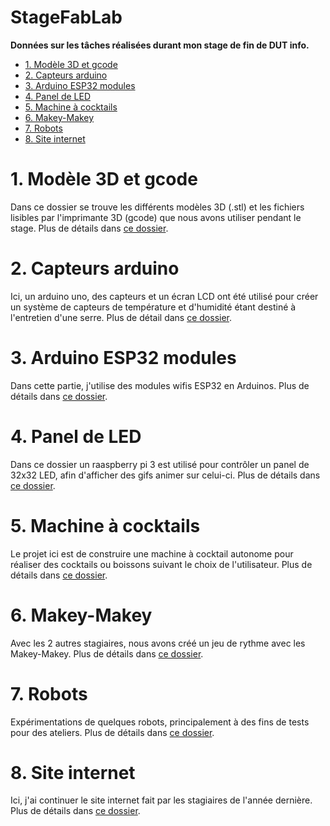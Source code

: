 # StageFabLab <!-- omit in toc -->

**Données sur les tâches réalisées durant mon stage de fin de DUT info.**
 
- [1. Modèle 3D et gcode](#1-modèle-3d-et-gcode)
- [2. Capteurs arduino](#2-capteurs-arduino)
- [3. Arduino ESP32 modules](#3-arduino-esp32-modules)
- [4. Panel de LED](#4-panel-de-led)
- [5. Machine à cocktails](#5-machine-à-cocktails)
- [6. Makey-Makey](#6-makey-makey)
- [7. Robots](#7-robots)
- [8. Site internet](#8-site-internet)

# 1. Modèle 3D et gcode
Dans ce dossier se trouve les différents modèles 3D (.stl) et les fichiers lisibles par l'imprimante 3D (gcode) que nous avons utiliser pendant le stage. Plus de détails dans [ce dossier](https://github.com/MoOaAaa/StageFabLab/tree/main/3D%20Models%20and%20gcodes).

# 2. Capteurs arduino
Ici, un arduino uno, des capteurs et un écran LCD ont été utilisé pour créer un système de capteurs de température et d'humidité étant destiné à l'entretien d'une serre. Plus de détail dans [ce dossier](https://github.com/MoOaAaa/StageFabLab/tree/main/Arduino%20Sensors).

# 3. Arduino ESP32 modules
Dans cette partie, j'utilise des modules wifis ESP32 en Arduinos. Plus de détails dans [ce dossier](https://github.com/MoOaAaa/StageFabLab/tree/main/ESP32-Cam).

# 4. Panel de LED
Dans ce dossier un raaspberry pi 3 est utilisé pour contrôler un panel de 32x32 LED, afin d'afficher des gifs animer sur celui-ci. Plus de détails dans [ce dossier](https://github.com/MoOaAaa/StageFabLab/tree/main/LEDPanel).

# 5. Machine à cocktails
Le projet ici est de construire une machine à cocktail autonome pour réaliser des cocktails ou boissons suivant le choix de l'utilisateur. Plus de détails dans [ce dossier](https://github.com/MoOaAaa/StageFabLab/tree/main/Machine%20a%20cocktail).

# 6. Makey-Makey
Avec les 2 autres stagiaires, nous avons créé un jeu de rythme avec les Makey-Makey.  Plus de détails dans [ce dossier](https://github.com/MoOaAaa/StageFabLab/tree/main/Makey-Makey).
 
# 7. Robots
Expérimentations de quelques robots, principalement à des fins de tests pour des ateliers. Plus de détails dans [ce dossier](https://github.com/MoOaAaa/StageFabLab/tree/main/Robots).
 
# 8. Site internet
Ici, j'ai continuer le site internet fait par les stagiaires de l'année dernière. Plus de détails dans [ce dossier](https://github.com/MoOaAaa/StageFabLab/tree/main/Website).